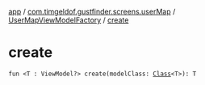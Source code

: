 [app](../../index.md) / [com.timgeldof.gustfinder.screens.userMap](../index.md) / [UserMapViewModelFactory](index.md) / [create](./create.md)

# create

`fun <T : ViewModel?> create(modelClass: `[`Class`](https://docs.oracle.com/javase/6/docs/api/java/lang/Class.html)`<T>): T`